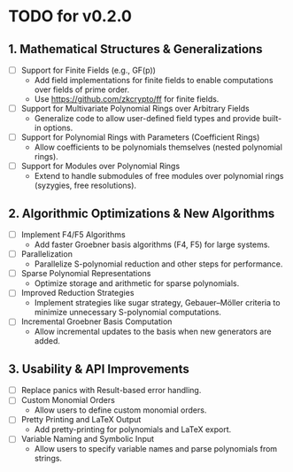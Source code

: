 # TODO for v0.2.0

## 1. Mathematical Structures & Generalizations
- [ ] Support for Finite Fields (e.g., GF(p))
    - Add field implementations for finite fields to enable computations over fields of prime order.
    - Use https://github.com/zkcrypto/ff for finite fields.
- [ ] Support for Multivariate Polynomial Rings over Arbitrary Fields
    - Generalize code to allow user-defined field types and provide built-in options.
- [ ] Support for Polynomial Rings with Parameters (Coefficient Rings)
    - Allow coefficients to be polynomials themselves (nested polynomial rings).
- [ ] Support for Modules over Polynomial Rings
    - Extend to handle submodules of free modules over polynomial rings (syzygies, free resolutions).

## 2. Algorithmic Optimizations & New Algorithms
- [ ] Implement F4/F5 Algorithms
    - Add faster Groebner basis algorithms (F4, F5) for large systems.
- [ ] Parallelization
    - Parallelize S-polynomial reduction and other steps for performance.
- [ ] Sparse Polynomial Representations
    - Optimize storage and arithmetic for sparse polynomials.
- [ ] Improved Reduction Strategies
    - Implement strategies like sugar strategy, Gebauer–Möller criteria to minimize unnecessary S-polynomial computations.
- [ ] Incremental Groebner Basis Computation
    - Allow incremental updates to the basis when new generators are added.

## 3. Usability & API Improvements
- [ ] Replace panics with Result-based error handling.
- [ ] Custom Monomial Orders
    - Allow users to define custom monomial orders.
- [ ] Pretty Printing and LaTeX Output
    - Add pretty-printing for polynomials and LaTeX export.
- [ ] Variable Naming and Symbolic Input
    - Allow users to specify variable names and parse polynomials from strings.